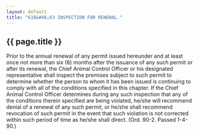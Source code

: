 ```yaml
---
layout: default 
title: "618&#46;63 INSPECTION FOR RENEWAL."
---
```


{{ page.title }}
----------------

Prior to the annual renewal of any permit issued hereunder and at least
once not more than six (6) months after the issuance of any such permit
or after its renewal, the Chief Animal Control Officer or his designated
representative shall inspect the premises subject to such permit to
determine whether the person to whom it has been issued is continuing to
comply with all of the conditions specified in this chapter. If the
Chief Animal Control Officer determines during any such inspection that
any of the conditions therein specified are being violated, he/she will
recommend denial of a renewal of any such permit, or he/she shall
recommend revocation of such permit in the event that such violation is
not corrected within such period of time as he/she shall direct. (Ord.
90-2. Passed 1-4-90.)
